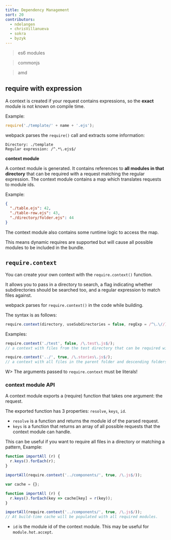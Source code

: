 ```yaml
---
title: Dependency Management
sort: 20
contributors:
  - ndelangen
  - chrisVillanueva
  - sokra
  - byzyk
---
```


> es6 modules

> commonjs

> amd


## require with expression

A context is created if your request contains expressions, so the **exact** module is not known on compile time.

Example:

```javascript
require('./template/' + name + '.ejs');
```

webpack parses the `require()` call and extracts some information:

```code
Directory: ./template
Regular expression: /^.*\.ejs$/
```

**context module**

A context module is generated. It contains references to **all modules in that directory** that can be required with a request matching the regular expression. The context module contains a map which translates requests to module ids.

Example:

```json
{
  "./table.ejs": 42,
  "./table-row.ejs": 43,
  "./directory/folder.ejs": 44
}
```

The context module also contains some runtime logic to access the map.

This means dynamic requires are supported but will cause all possible modules to be included in the bundle.


## `require.context`

You can create your own context with the `require.context()` function.

It allows you to pass in a directory to search, a flag indicating whether subdirectories should be searched
too, and a regular expression to match files against.

webpack parses for `require.context()` in the code while building.

The syntax is as follows:

```javascript
require.context(directory, useSubdirectories = false, regExp = /^\.\//);
```

Examples:

```javascript
require.context('./test', false, /\.test\.js$/);
// a context with files from the test directory that can be required with a request endings with `.test.js`.
```

```javascript
require.context('../', true, /\.stories\.js$/);
// a context with all files in the parent folder and descending folders ending with `.stories.js`.
```

W> The arguments passed to `require.context` must be literals!


### context module API

A context module exports a (require) function that takes one argument: the request.

The exported function has 3 properties: `resolve`, `keys`, `id`.

- `resolve` is a function and returns the module id of the parsed request.
- `keys` is a function that returns an array of all possible requests that the context module can handle.

This can be useful if you want to require all files in a directory or matching a pattern, Example:

```javascript
function importAll (r) {
  r.keys().forEach(r);
}

importAll(require.context('../components/', true, /\.js$/));
```

```javascript
var cache = {};

function importAll (r) {
  r.keys().forEach(key => cache[key] = r(key));
}

importAll(require.context('../components/', true, /\.js$/));
// At build-time cache will be populated with all required modules.
```

- `id` is the module id of the context module. This may be useful for `module.hot.accept`.
